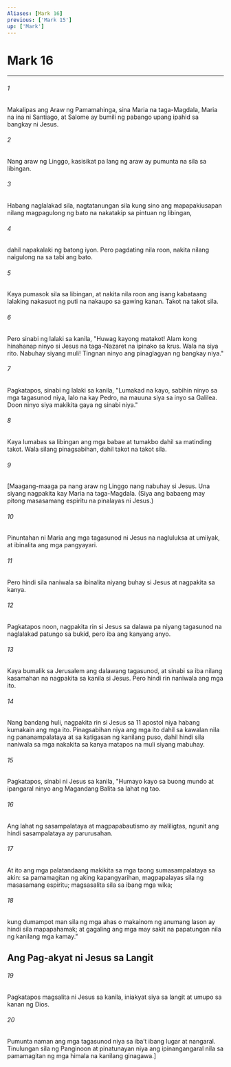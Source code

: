 ```yaml
---
Aliases: [Mark 16]
previous: ['Mark 15']
up: ['Mark']
---
```

# Mark 16

***

###### 1
Makalipas ang Araw ng Pamamahinga, sina Maria na taga-Magdala, Maria na ina ni Santiago, at Salome ay bumili ng pabango upang ipahid sa bangkay ni Jesus. 

###### 2
Nang araw ng Linggo, kasisikat pa lang ng araw ay pumunta na sila sa libingan. 

###### 3
Habang naglalakad sila, nagtatanungan sila kung sino ang mapapakiusapan nilang magpagulong ng bato na nakatakip sa pintuan ng libingan, 

###### 4
dahil napakalaki ng batong iyon. Pero pagdating nila roon, nakita nilang naigulong na sa tabi ang bato. 

###### 5
Kaya pumasok sila sa libingan, at nakita nila roon ang isang kabataang lalaking nakasuot ng puti na nakaupo sa gawing kanan. Takot na takot sila. 

###### 6
Pero sinabi ng lalaki sa kanila, "Huwag kayong matakot! Alam kong hinahanap ninyo si Jesus na taga-Nazaret na ipinako sa krus. Wala na siya rito. Nabuhay siyang muli! Tingnan ninyo ang pinaglagyan ng bangkay niya." 

###### 7
Pagkatapos, sinabi ng lalaki sa kanila, "Lumakad na kayo, sabihin ninyo sa mga tagasunod niya, lalo na kay Pedro, na mauuna siya sa inyo sa Galilea. Doon ninyo siya makikita gaya ng sinabi niya." 

###### 8
Kaya lumabas sa libingan ang mga babae at tumakbo dahil sa matinding takot. Wala silang pinagsabihan, dahil takot na takot sila. 

###### 9
[Maagang-maaga pa nang araw ng Linggo nang nabuhay si Jesus. Una siyang nagpakita kay Maria na taga-Magdala. (Siya ang babaeng may pitong masasamang espiritu na pinalayas ni Jesus.) 

###### 10
Pinuntahan ni Maria ang mga tagasunod ni Jesus na nagluluksa at umiiyak, at ibinalita ang mga pangyayari. 

###### 11
Pero hindi sila naniwala sa ibinalita niyang buhay si Jesus at nagpakita sa kanya. 

###### 12
Pagkatapos noon, nagpakita rin si Jesus sa dalawa pa niyang tagasunod na naglalakad patungo sa bukid, pero iba ang kanyang anyo. 

###### 13
Kaya bumalik sa Jerusalem ang dalawang tagasunod, at sinabi sa iba nilang kasamahan na nagpakita sa kanila si Jesus. Pero hindi rin naniwala ang mga ito. 

###### 14
Nang bandang huli, nagpakita rin si Jesus sa 11 apostol niya habang kumakain ang mga ito. Pinagsabihan niya ang mga ito dahil sa kawalan nila ng pananampalataya at sa katigasan ng kanilang puso, dahil hindi sila naniwala sa mga nakakita sa kanya matapos na muli siyang mabuhay. 

###### 15
Pagkatapos, sinabi ni Jesus sa kanila, "Humayo kayo sa buong mundo at ipangaral ninyo ang Magandang Balita sa lahat ng tao. 

###### 16
Ang lahat ng sasampalataya at magpapabautismo ay maliligtas, ngunit ang hindi sasampalataya ay parurusahan. 

###### 17
At ito ang mga palatandaang makikita sa mga taong sumasampalataya sa akin: sa pamamagitan ng aking kapangyarihan, magpapalayas sila ng masasamang espiritu; magsasalita sila sa ibang mga wika; 

###### 18
kung dumampot man sila ng mga ahas o makainom ng anumang lason ay hindi sila mapapahamak; at gagaling ang mga may sakit na papatungan nila ng kanilang mga kamay." 

## Ang Pag-akyat ni Jesus sa Langit 

###### 19
Pagkatapos magsalita ni Jesus sa kanila, iniakyat siya sa langit at umupo sa kanan ng Dios. 

###### 20
Pumunta naman ang mga tagasunod niya sa ibaʼt ibang lugar at nangaral. Tinulungan sila ng Panginoon at pinatunayan niya ang ipinangangaral nila sa pamamagitan ng mga himala na kanilang ginagawa.]
